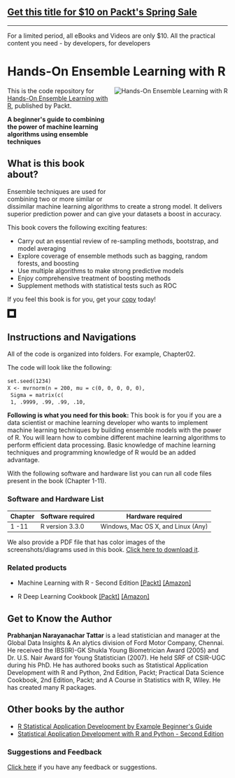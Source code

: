 ## [Get this title for $10 on Packt's Spring Sale](https://www.packt.com/B09012?utm_source=github&utm_medium=packt-github-repo&utm_campaign=spring_10_dollar_2022)
-----
For a limited period, all eBooks and Videos are only $10. All the practical content you need \- by developers, for developers

# Hands-On Ensemble Learning with R

<a href="https://www.packtpub.com/big-data-and-business-intelligence/ensemble-machine-learning-using-r"><img src="https://www.packtpub.com/sites/default/files/B09012_MockupCoverNew.png" alt="Hands-On Ensemble Learning with R" height="256px" align="right"></a>

This is the code repository for [Hands-On Ensemble Learning with R](https://www.packtpub.com/big-data-and-business-intelligence/ensemble-machine-learning-using-r), published by Packt.

**A beginner's guide to combining the power of machine learning algorithms using ensemble techniques**

## What is this book about?
Ensemble techniques are used for combining two or more similar or dissimilar machine learning algorithms to create a strong model. It delivers superior prediction power and can give your datasets a boost in accuracy.

This book covers the following exciting features: 
* Carry out an essential review of re-sampling methods, bootstrap, and model averaging
* Explore coverage of ensemble methods such as bagging, random forests, and boosting
* Use multiple algorithms to make strong predictive models
* Enjoy comprehensive treatment of boosting methods
* Supplement methods with statistical tests such as ROC

If you feel this book is for you, get your [copy](https://www.amazon.com/dp/1788624149) today!

<a href="https://www.packtpub.com/?utm_source=github&utm_medium=banner&utm_campaign=GitHubBanner"><img src="https://raw.githubusercontent.com/PacktPublishing/GitHub/master/GitHub.png" 
alt="https://www.packtpub.com/" border="5" /></a>


## Instructions and Navigations
All of the code is organized into folders. For example, Chapter02.

The code will look like the following:
```
set.seed(1234)
X <- mvrnorm(n = 200, mu = c(0, 0, 0, 0, 0),
 Sigma = matrix(c(
 1, .9999, .99, .99, .10,
```

**Following is what you need for this book:**
This book is for you if you are a data scientist or machine learning developer who wants to implement machine learning techniques by building ensemble models with the power of R. You will learn how to combine different machine learning algorithms to perform efficient data processing. Basic knowledge of machine learning techniques and programming knowledge of R would be an added advantage.

With the following software and hardware list you can run all code files present in the book (Chapter 1-11).

### Software and Hardware List

| Chapter   | Software required                   | Hardware required                        
| --------  | ------------------------------------| -----------------------------------|
| 1 -11     | R version 3.3.0                     | Windows, Mac OS X, and Linux (Any) |

We also provide a PDF file that has color images of the screenshots/diagrams used in this book. [Click here to download it](http://www.packtpub.com/sites/default/files/downloads/HandsOnEnsembleLearningwithR_ColorImages.pdf).

### Related products <Paste books from the Other books you may enjoy section>
* Machine Learning with R - Second Edition [[Packt]](https://www.packtpub.com/big-data-and-business-intelligence/machine-learning-r-cookbook-second-edition?utm_source=github&utm_medium=repository&utm_campaign=9781787284395) [[Amazon]](https://www.amazon.com/dp/1787284395)

* R Deep Learning Cookbook [[Packt]](https://www.packtpub.com/big-data-and-business-intelligence/r-deep-learning-cookbook?utm_source=github&utm_medium=repository&utm_campaign=9781787121089) [[Amazon]](https://www.amazon.com/dp/1787121089)

## Get to Know the Author
**Prabhanjan Narayanachar Tattar**
is a lead statistician and manager at the Global Data Insights & An alytics division of Ford Motor Company, Chennai. He received the IBS(IR)-GK Shukla Young Biometrician Award (2005) and Dr. U.S. Nair Award for Young Statistician (2007). He held SRF of CSIR-UGC during his PhD. He has authored books such as Statistical Application Development with R and Python, 2nd Edition, Packt; Practical Data Science Cookbook, 2nd Edition, Packt; and A Course in Statistics with R, Wiley. He has created many R packages.




## Other books by the author
* [R Statistical Application Development by Example Beginner's Guide](https://www.packtpub.com/big-data-and-business-intelligence/r-statistical-application-development-example-beginners-guide)
* [Statistical Application Development with R and Python - Second Edition](https://www.packtpub.com/big-data-and-business-intelligence/statistical-application-development-r-and-python-second-edition)

### Suggestions and Feedback
[Click here](https://docs.google.com/forms/d/e/1FAIpQLSdy7dATC6QmEL81FIUuymZ0Wy9vH1jHkvpY57OiMeKGqib_Ow/viewform) if you have any feedback or suggestions.
